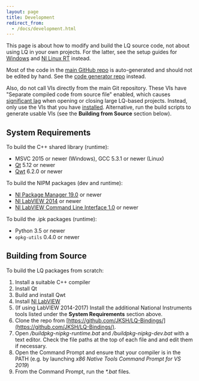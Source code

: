 ```yaml
---
layout: page
title: Development
redirect_from:
  - /docs/development.html
---
```


This page is about how to modify and build the LQ source code, not about using LQ in your own
projects. For the latter, see the setup guides for [Windows](setup-win.html) and
[NI Linux RT](setup-nilrt.html) instead.

Most of the code in the [main GitHub repo](https://github.com/JKSH/LQ-Bindings/) is auto-generated
and should not be edited by hand. See the [code generator repo](https://github.com/JKSH/LQ-CodeGen/)
instead.

Also, do not call VIs directly from the main Git repository. These VIs have "Separate compiled code
from source file" enabled, which causes [significant lag](https://bitbucket.org/jksh/lq-codegen/issues/56/labview-disable-separate-compiled-code)
when opening or closing large LQ-based projects. Instead, only use the VIs that you have
[installed](quickstart.html). Alternative, run the build scripts to generate usable VIs (see the **Building
from Source** section below).


System Requirements
-------------------
To build the C++ shared library (runtime):
* MSVC 2015 or newer (Windows), GCC 5.3.1 or newer (Linux)
* [Qt](https://www.qt.io/) 5.12 or newer
* [Qwt](https://qwt.sourceforge.io/) 6.2.0 or newer

To build the NIPM packages (dev and runtime):
* [NI Package Manager 19.0](http://www.ni.com/en-us/support/downloads/ni-package-manager.html)
  or newer
* [NI LabVIEW 2014](https://www.ni.com/labview/) or newer
* [NI LabVIEW Command Line Interface 1.0](http://www.ni.com/en-us/support/downloads/software-products/download.ni-labview-command-line-interface.html)
  or newer

To build the .ipk packages (runtime):
* Python 3.5 or newer
* `opkg-utils` 0.4.0 or newer

Building from Source
--------------------
To build the LQ packages from scratch:
1. Install a suitable C++ compiler
2. Install Qt
3. Build and install Qwt
4. Install [NI LabVIEW](https://www.ni.com/labview/)
5. (If using LabVIEW 2014-2017) Install the additional National Instruments tools listed under the
   **System Requirements** section above.
6. Clone the repo from [https://github.com/JKSH/LQ-Bindings/](https://github.com/JKSH/LQ-Bindings/).
7. Open _/buildpkg-nipkg-runtime.bat_ and _/buildpkg-nipkg-dev.bat_ with a text
   editor. Check the file paths at the top of each file and and edit them if necessary.
8. Open the Command Prompt and ensure that your compiler is in the PATH (e.g. by launching _x86 Native
   Tools Command Prompt for VS 2019_)
9. From the Command Prompt, run the _*.bat_ files.
